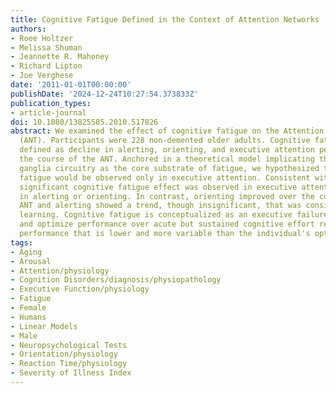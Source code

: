 ```yaml
---
title: Cognitive Fatigue Defined in the Context of Attention Networks
authors:
- Roee Holtzer
- Melissa Shuman
- Jeannette R. Mahoney
- Richard Lipton
- Joe Verghese
date: '2011-01-01T00:00:00'
publishDate: '2024-12-24T10:27:54.373833Z'
publication_types:
- article-journal
doi: 10.1080/13825585.2010.517826
abstract: We examined the effect of cognitive fatigue on the Attention Networks Test
  (ANT). Participants were 228 non-demented older adults. Cognitive fatigue was operationally
  defined as decline in alerting, orienting, and executive attention performance over
  the course of the ANT. Anchored in a theoretical model implicating the frontal basal
  ganglia circuitry as the core substrate of fatigue, we hypothesized that cognitive
  fatigue would be observed only in executive attention. Consistent with our prediction,
  significant cognitive fatigue effect was observed in executive attention but not
  in alerting or orienting. In contrast, orienting improved over the course of the
  ANT and alerting showed a trend, though insignificant, that was consistent with
  learning. Cognitive fatigue is conceptualized as an executive failure to maintain
  and optimize performance over acute but sustained cognitive effort resulting in
  performance that is lower and more variable than the individual's optimal ability.
tags:
- Aging
- Arousal
- Attention/physiology
- Cognition Disorders/diagnosis/physiopathology
- Executive Function/physiology
- Fatigue
- Female
- Humans
- Linear Models
- Male
- Neuropsychological Tests
- Orientation/physiology
- Reaction Time/physiology
- Severity of Illness Index
---
```

